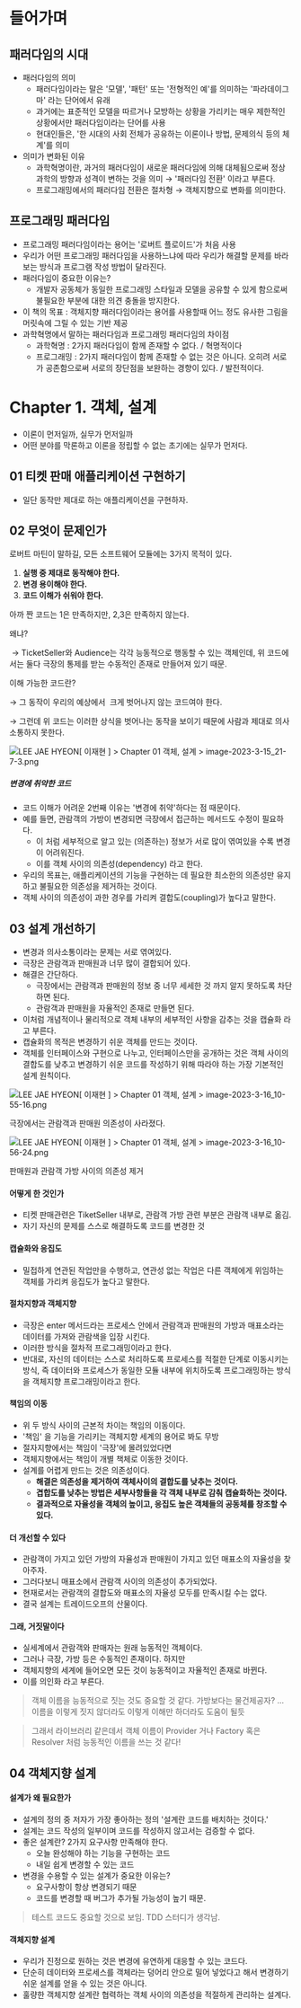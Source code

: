 # 들어가며

## 패러다임의 시대

- 패러다임의 의미
    - 패러다임이라는 말은 '모델', '패턴' 또는 '전형적인 예'를 의미하는 '파라데이그마' 라는 단어에서 유래
    - 과거에는 표준적인 모델을 따르거나 모방하는 상황을 가리키는 매우 제한적인 상황에서만 패러다임이라는 단어를 사용
    - 현대인들은, '한 시대의 사회 전체가 공유하는 이론이나 방법, 문제의식 등의 체계'를 의미
- 의미가 변화된 이유
    - 과학혁명이란, 과거의 패러다임이 새로운 패러다임에 의해 대체됨으로써 정상과학의 방향과 성격이 변하는 것을 의미 → '패러다임 전환' 이라고 부른다.
    - 프로그래밍에서의 패러다임 전환은 절차형 → 객체지향으로 변화를 의미한다.

  

## 프로그래밍 패러다임

- 프로그래밍 패러다임이라는 용어는 '로버트 플로이드'가 처음 사용
- 우리가 어떤 프로그래밍 패러다임을 사용하느냐에 따라 우리가 해결할 문제를 바라보는 방식과 프로그램 작성 방법이 달라진다.
- 패러다임이 중요한 이유는?
    - 개발자 공동체가 동일한 프로그래밍 스타일과 모델을 공유할 수 있게 함으로써 불필요한 부분에 대한 의견 충돌을 방지한다.
- 이 책의 목표 : 객체지향 패러다임이라는 용어를 사용할때 어느 정도 유사한 그림을 머릿속에 그릴 수 있는 기반 제공
- 과학혁명에서 말하는 패러다임과 프로그래밍 패러다임의 차이점
    - 과학혁명 : 2가지 패러다임이 함께 존재할 수 없다. / 혁명적이다
    - 프로그래밍 : 2가지 패러다임이 함께 존재할 수 없는 것은 아니다. 오히려 서로가 공존함으로써 서로의 장단점을 보완하는 경향이 있다. / 발전적이다.

  

# Chapter 1. 객체, 설계

- 이론이 먼저일까, 실무가 먼저일까
- 어떤 분야를 막론하고 이론을 정립할 수 없는 초기에는 실무가 먼저다.

## 01 티켓 판매 애플리케이션 구현하기

- 일단 동작만 제대로 하는 애플리케이션을 구현하자.

## 02 무엇이 문제인가

로버트 마틴이 말하길, 모든 소프트웨어 모듈에는 3가지 목적이 있다.

1. **실행 중 제대로 동작해야 한다.**
2. **변경 용이해야 한다.**
3. **코드 이해가 쉬워야 한다.**

아까 짠 코드는 1은 만족하지만, 2,3은 만족하지 않는다.

왜냐?

 → TicketSeller와 Audience는 각각 능동적으로 행동할 수 있는 객체인데, 위 코드에서는 둘다 극장의 통제를 받는 수동적인 존재로 만들어져 있기 때문.

이해 가능한 코드란?

→ 그 동작이 우리의 예상에서  크게 벗어나지 않는 코드여야 한다.

→ 그런데 위 코드는 이러한 상식을 벗어나는 동작을 보이기 때문에 사람과 제대로 의사소통하지 못한다.

  

![](https://wiki.navercorp.com/download/attachments/1351422872/image-2023-3-15_21-7-3.png?version=1&modificationDate=1678914428000&api=v2 "LEE JAE HYEON[ 이재현 ] > Chapter 01 객체, 설계 > image-2023-3-15_21-7-3.png")

  

##### 변경에 취약한 코드

- 코드 이해가 어려운 2번째 이유는 '변경에 취약'하다는 점 때문이다.
- 예를 들면, 관람객의 가방이 변경되면 극장에서 접근하는 메서드도 수정이 필요하다.
    - 이 처럼 세부적으로 알고 있는 (의존하는) 정보가 서로 많이 엮여있을 수록 변경이 어려워진다.
    - 이를 객체 사이의 의존성(dependency) 라고 한다.
- 우리의 목표는, 애플리케이션의 기능을 구현하는 데 필요한 최소한의 의존성만 유지하고 불필요한 의존성을 제거하는 것이다.
- 객체 사이의 의존성이 과한 경우를 가리켜 결합도(coupling)가 높다고 말한다.

## 03 설계 개선하기

- 변경과 의사소통이라는 문제는 서로 엮여있다.
- 극장은 관람객과 판매원과 너무 많이 결합되어 있다.
- 해결은 간단하다.
    - 극장에서는 관람객과 판매원의 정보 중 너무 세세한 것 까지 알지 못하도록 차단하면 된다.
    - 관람객과 판매원을 자율적인 존재로 만들면 된다.
- 이처럼 개념적이나 물리적으로 객체 내부의 세부적인 사향을 감추는 것을 캡슐화 라고 부른다.
- 캡슐화의 목적은 변경하기 쉬운 객체를 만드는 것이다.
- 객체를 인터페이스와 구현으로 나누고, 인터페이스만을 공개하는 것은 객체 사이의 결합도를 낮추고 변경하기 쉬운 코드를 작성하기 위해 따라야 하는 가장 기본적인 설계 원칙이다.

  

![](https://wiki.navercorp.com/download/attachments/1351422872/image-2023-3-16_10-55-16.png?version=1&modificationDate=1678964124000&api=v2 "LEE JAE HYEON[ 이재현 ] > Chapter 01 객체, 설계 > image-2023-3-16_10-55-16.png")

극장에서는 관람객과 판매원 의존성이 사라졌다.

  

  

![](https://wiki.navercorp.com/download/attachments/1351422872/image-2023-3-16_10-56-24.png?version=1&modificationDate=1678964188000&api=v2 "LEE JAE HYEON[ 이재현 ] > Chapter 01 객체, 설계 > image-2023-3-16_10-56-24.png")

판매원과 관람객 가방 사이의 의존성 제거

  

#### 어떻게 한 것인가

- 티켓 판매관련은 TiketSeller 내부로, 관람객 가방 관련 부분은 관람객 내부로 옮김.
- 자기 자신의 문제를 스스로 해결하도록 코드를 변경한 것

#### 캡슐화와 응집도

- 밀접하게 연관된 작업만을 수행하고, 연관성 없는 작업은 다른 객체에게 위임하는 객체를 가리켜 응집도가 높다고 말한다.

#### 절차지향과 객체지향

- 극장은 enter 메서드라는 프로세스 안에서 관람객과 판매원의 가방과 매표소라는 데이터를 가져와 관람색을 입장 시킨다.
- 이러한 방식을 절차적 프로그래밍이라고 한다.
- 반대로, 자신의 데이터는 스스로 처리하도록 프로세스를 적절한 단계로 이동시키는 방식, 즉 데이터와 프로세스가 동일한 모듈 내부에 위치하도록 프로그래밍하는 방식을 객체지향 프로그래밍이라고 한다.

#### 책임의 이동

- 위 두 방식 사이의 근본적 차이는 책임의 이동이다.
- '책임' 을 기능을 가리키는 객체지향 세계의 용어로 봐도 무방
- 절자지향에서는 책임이 '극장'에 몰려있었다면
- 객체지향에서는 책임이 개별 책체로 이동한 것이다.
- 설계를 어렵게 만드는 것은 의존성이다.
    - **해결은 의존성을 제거하여 객체사이의 결합도를 낮추는 것이다.**
    - **겹합도를 낮추는 방법은 세부사항들을 각 객체 내부로 감춰 캡슐화하는 것이다.**
    - **결과적으로 자율성을 객체의 높이고, 응집도 높은 객체들의 공동체를 창조할 수 있다.**

  

#### 더 개선할 수 있다

- 관람객이 가지고 있던 가방의 자율성과 판매원이 가지고 있던 매표소의 자율성을 찾아주자.
- 그러다보니 매표소에서 관람객 사이의 의존성이 추가되었다.
- 현재로서는 관람객의 결합도와 매표소의 자율성 모두를 만족시킬 수는 없다.
- 결국 설계는 트레이드오프의 산물이다.

  

#### 그래, 거짓말이다

- 실세계에서 관람객와 판매자는 원래 능동적인 객체이다.
- 그러나 극장, 가방 등은 수동적인 존재이다. 하지만
- 객체지향의 세계에 들어오면 모든 것이 능동적이고 자율적인 존재로 바뀐다.
- 이를 의인화 라고 부른다.

> 객체 이름을 능동적으로 짓는 것도 중요할 것 같다. 가방보다는 물건제공자? ... 이름을 이렇게 짓지 않더라도 이렇게 이해만 하더라도 도움이 될듯

> 그래서 라이브러리 같은데서 객체 이름이 Provider 거나 Factory 혹은 Resolver 처럼 능동적인 이름을 쓰는 것 같다!

## 04 객체지향 설계

#### 설계가 왜 필요한가

- 설계의 정의 중 저자가 가장 좋아하는 정의 '설계란 코드를 배치하는 것이다.'
- 설계는 코드 작성의 일부이며 코드를 작성하지 않고서는 검증할 수 없다.
- 좋은 설계란? 2가지 요구사항 만족해야 한다.
    - 오늘 완성해야 하는 기능을 구현하는 코드
    - 내일 쉽게 변경할 수 있는 코드
- 변경을 수용할 수 있는 설계가 중요한 이유는?
    - 요구사항이 항상 변경되기 때문
    - 코드를 변경할 때 버그가 추가될 가능성이 높기 때문.

> 테스트 코드도 중요할 것으로 보임. TDD 스터디가 생각남.

  

#### 객체지향 설계

- 우리가 진정으로 원하는 것은 변경에 유연하게 대응할 수 있는 코드다.
- 단순히 데이터와 프로세스를 객체라는 덩어리 안으로 밀어 넣었다고 해서 변경하기 쉬운 설계를 얻을 수 있는 것은 아니다.
- 훌량한 객체지향 설계란 협력하는 객체 사이의 의존성을 적절하게 관리하는 설계다.

